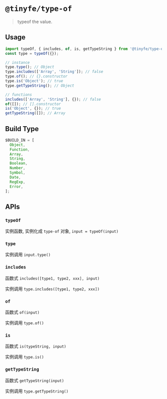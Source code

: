 # `@tinyfe/type-of`

> typeof the value.

## Usage

```js
import typeOf, { includes, of, is, getTypeString } from '@tinyfe/type-of';
const type = typeOf({});

// instance
type.type(); // Object
type.includes(['Array', 'String']); // false
type.of(); // {}.constructor
type.is('Object'); // true
type.getTypeString(); // Object

// functions
includes(['Array', 'String'], {}); // false
of([]); // [].constructor
is('Object', {}); // true
getTypeString([]); // Array
```

## Build Type

```js
$BUILD_IN = [
  Object,
  Function,
  Array,
  String,
  Boolean,
  Number,
  Symbol,
  Date,
  RegExp,
  Error,
];
```

## APIs

### `typeOf`

实例函数, 实例化成 `type-of` 对象, `input = typeOf(input)`

### `type`

实例调用 `input.type()`

### `includes`

函数式 `includes([type1, type2, xxx], input)`

实例调用 `type.includes([type1, type2, xxx])`

### `of`

函数式 `of(input)`

实例调用 `type.of()`

### `is`

函数式 `is(typeString, input)`

实例调用 `type.is()`

### `getTypeString`

函数式 `getTypeString(input)`

实例调用 `type.getTypeString()`
